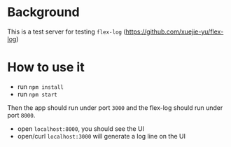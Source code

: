 # Background
This is a test server for testing `flex-log` (https://github.com/xuejie-yu/flex-log)

# How to use it
- run `npm install`
- run `npm start`

Then the app should run under port `3000` and the flex-log should run under port `8000`.

- open `localhost:8000`, you should see the UI
- open/curl `localhost:3000` will generate a log line on the UI